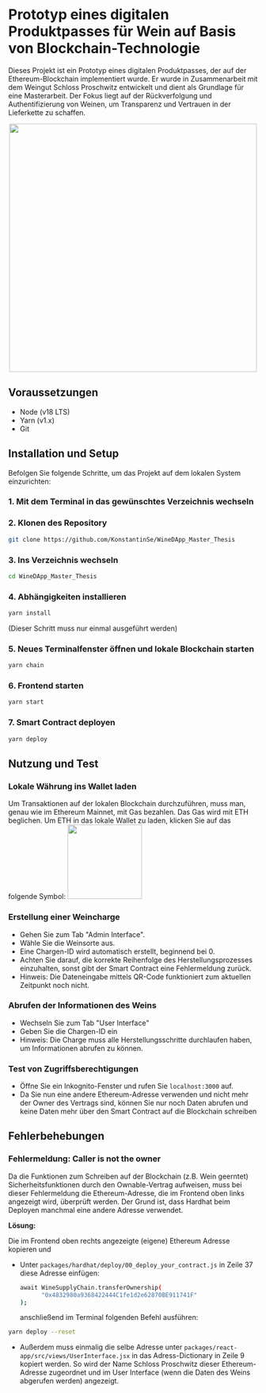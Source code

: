 
# Prototyp eines digitalen Produktpasses für Wein auf Basis von Blockchain-Technologie

Dieses Projekt ist ein Prototyp eines digitalen Produktpasses, der auf der Ethereum-Blockchain implementiert wurde. Er wurde in Zusammenarbeit mit dem Weingut Schloss Proschwitz entwickelt und dient als Grundlage für eine Masterarbeit. Der Fokus liegt auf der Rückverfolgung und Authentifizierung von Weinen, um Transparenz und Vertrauen in der Lieferkette zu schaffen.
<p align="center">
  <img src="https://github.com/KonstantinSe/WineDApp_Master_Thesis/assets/120366135/ff0846c5-7cf9-466f-ac3d-41131ae83589" width="500">
</p>

## Voraussetzungen

- Node (v18 LTS)
- Yarn (v1.x)
- Git

## Installation und Setup

Befolgen Sie folgende Schritte, um das Projekt auf dem lokalen System einzurichten:

### 1. Mit dem Terminal in das gewünschtes Verzeichnis wechseln

### 2. Klonen des Repository 

```bash
git clone https://github.com/KonstantinSe/WineDApp_Master_Thesis
```

### 3. Ins Verzeichnis wechseln

```bash
cd WineDApp_Master_Thesis
```

### 4. Abhängigkeiten installieren

```bash
yarn install
```
(Dieser Schritt muss nur einmal ausgeführt werden)

### 5. Neues Terminalfenster öffnen und lokale Blockchain starten

```bash
yarn chain
```

### 6. Frontend starten

```bash
yarn start
```

### 7. Smart Contract deployen

```bash
yarn deploy
```
## Nutzung und Test

### Lokale Währung ins Wallet laden

Um Transaktionen auf der lokalen Blockchain durchzuführen, muss man, genau wie im Ethereum Mainnet, mit Gas bezahlen. Das Gas wird mit ETH beglichen. Um ETH in das lokale Wallet zu laden, klicken Sie  auf das folgende Symbol:
  <img src="https://github.com/KonstantinSe/WineDApp_Master_Thesis/assets/120366135/7b71b8a3-f4b8-4500-af23-0e88a69b30f2" width="150">

### Erstellung einer Weincharge

- Gehen Sie zum Tab "Admin Interface".
- Wähle Sie die Weinsorte aus.
- Eine Chargen-ID wird automatisch erstellt, beginnend bei 0.
- Achten Sie darauf, die korrekte Reihenfolge des Herstellungsprozesses einzuhalten, sonst gibt der Smart Contract eine Fehlermeldung zurück.
- Hinweis: Die Dateneingabe mittels QR-Code funktioniert zum aktuellen Zeitpunkt noch nicht.

### Abrufen der Informationen des Weins

- Wechseln Sie zum Tab "User Interface"
- Geben Sie die Chargen-ID ein 
- Hinweis: Die Charge muss alle Herstellungsschritte durchlaufen haben, um Informationen abrufen zu können.

### Test von Zugriffsberechtigungen

- Öffne Sie ein Inkognito-Fenster und rufen Sie `localhost:3000` auf.
- Da Sie nun eine andere Ethereum-Adresse verwenden und nicht mehr der Owner des Vertrags sind, können Sie nur noch Daten abrufen und keine Daten mehr über den Smart Contract auf die Blockchain schreiben

## Fehlerbehebungen

### Fehlermeldung: Caller is not the owner


Da die Funktionen zum Schreiben auf der Blockchain (z.B. Wein geerntet) Sicherheitsfunktionen durch den Ownable-Vertrag aufweisen, muss bei dieser Fehlermeldung die Ethereum-Adresse, die im Frontend oben links angezeigt wird, überprüft werden. Der Grund ist, dass Hardhat beim Deployen manchmal eine andere Adresse verwendet.

**Lösung:**

Die im Frontend oben rechts angezeigte (eigene) Ethereum Adresse kopieren und

- Unter `packages/hardhat/deploy/00_deploy_your_contract.js` in Zeile 37 diese Adresse einfügen:

  ```bash
  await WineSupplyChain.transferOwnership(
        "0x4832980a9368422444C1fe1d2e62870BE911741F"
  );
  ```

  anschließend im Terminal folgenden Befehl ausführen:
```bash
yarn deploy --reset
```

- Außerdem muss einmalig die selbe Adresse unter `packages/react-app/src/views/UserInterface.jsx` in das Adress-Dictionary in Zeile 9 kopiert werden. So wird der Name Schloss Proschwitz dieser  Ethereum-Adresse zugeordnet und im User Interface (wenn die Daten des Weins abgerufen werden) angezeigt.






